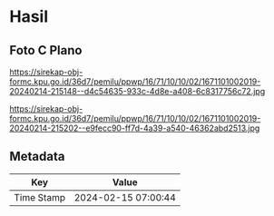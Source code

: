 # Hasil

## Foto C Plano

https://sirekap-obj-formc.kpu.go.id/36d7/pemilu/ppwp/16/71/10/10/02/1671101002019-20240214-215148--d4c54635-933c-4d8e-a408-6c8317756c72.jpg

https://sirekap-obj-formc.kpu.go.id/36d7/pemilu/ppwp/16/71/10/10/02/1671101002019-20240214-215202--e9fecc90-ff7d-4a39-a540-46362abd2513.jpg


## Metadata

| Key        | Value               |
| ---------- | ------------------- |
| Time Stamp | 2024-02-15 07:00:44 |



